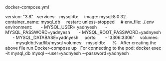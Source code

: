 docker-compose.yml

version: "3.8"
 
services:
  mysqldb:
    image: mysql:8.0.32
    container_name: mysql_db
    restart: unless-stopped
    # env_file: ./.env
    environment:
      - MYSQL_USER= yadnyesh
      - MYSQL_PASSWORD=yadnyesh
      - MYSQL_ROOT_PASSWORD=yadnyesh
      - MYSQL_DATABASE=yadnyesh
    ports:
      - '3306:3306'
    volumes:
      - mysqldb:/var/lib/mysql
volumes:
  mysqldb:      %
 
After creating the above file run
Docker-compose up
 
For connecting to the pod:
docker exec -it mysql_db mysql --user=yadnyesh --password=yadnyesh
